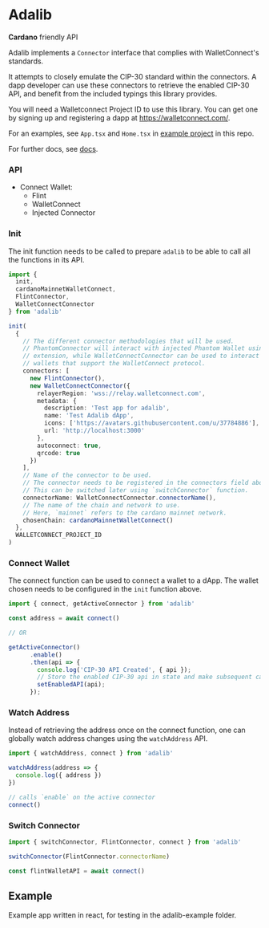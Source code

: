 # Adalib

**Cardano** friendly API

Adalib implements a `Connector` interface that complies with WalletConnect's standards.

It attempts to closely emulate the CIP-30 standard within the connectors. A dapp developer can use these connectors to retrieve the enabled CIP-30 API, and benefit from the included typings this library provides.

You will need a Walletconnect Project ID to use this library. You can get one by signing up and registering a dapp at https://walletconnect.com/.

For an examples, see `App.tsx` and `Home.tsx` in [example project](adalib-example/) in this repo.

For further docs, see [docs](docs/).
### API

- Connect Wallet:
  - Flint
  - WalletConnect
  - Injected Connector

### Init

The init function needs to be called to prepare `adalib` to be able to call all
the functions in its API.

```ts
import { 
  init, 
  cardanoMainnetWalletConnect,
  FlintConnector, 
  WalletConnectConnector 
} from 'adalib'

init(
  {
    // The different connector methodologies that will be used.
    // PhantomConnector will interact with injected Phantom Wallet using browser
    // extension, while WalletConnectConnector can be used to interact with all
    // wallets that support the WalletConnect protocol.
    connectors: [
      new FlintConnector(),
      new WalletConnectConnector({
        relayerRegion: 'wss://relay.walletconnect.com',
        metadata: {
          description: 'Test app for adalib',
          name: 'Test Adalib dApp',
          icons: ['https://avatars.githubusercontent.com/u/37784886'],
          url: 'http://localhost:3000'
        },
        autoconnect: true,
        qrcode: true
      })
    ],
    // Name of the connector to be used.
    // The connector needs to be registered in the connectors field above.
    // This can be switched later using `switchConnector` function.
    connectorName: WalletConnectConnector.connectorName(),
    // The name of the chain and network to use.
    // Here, `mainnet` refers to the cardano mainnet network.
    chosenChain: cardanoMainnetWalletConnect()
  },
  WALLETCONNECT_PROJECT_ID
)
```

### Connect Wallet

The connect function can be used to connect a wallet to a dApp. The wallet
chosen needs to be configured in the `init` function above.

```ts
import { connect, getActiveConnector } from 'adalib'

const address = await connect()

// OR

getActiveConnector()
      .enable()
      .then(api => {
        console.log('CIP-30 API Created', { api });
        // Store the enabled CIP-30 api in state and make subsequent calls to it
        setEnabledAPI(api);
      });
```

### Watch Address

Instead of retrieving the address once on the connect function, one can globally
watch address changes using the `watchAddress` API.

```ts
import { watchAddress, connect } from 'adalib'

watchAddress(address => {
  console.log({ address })
})

// calls `enable` on the active connector
connect()
```


### Switch Connector

```ts
import { switchConnector, FlintConnector, connect } from 'adalib'

switchConnector(FlintConnector.connectorName)

const flintWalletAPI = await connect()
```



<!-- # Folders
 -->
## Example

Example app written in react, for testing in the adalib-example folder.

